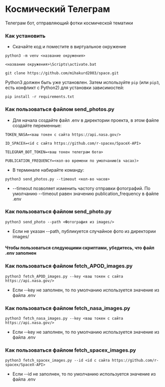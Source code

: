# Космический Телеграм

Телеграм бот, отправляющий фотки космической тематики

### Как установить

- Скачайте код и поместите в виртуальное окружение
```
python3 -m venv <название окружения>
```
```
<название окружения>\Scripts\activate.bat
```
```
git clone https://github.com/mihakurd2003/space.git
```

Python3 должен быть уже установлен. 
Затем используйте `pip` (или `pip3`, есть конфликт с Python2) для установки зависимостей:
```
pip install -r requirements.txt
```
### Как пользоваться файлом send_photos.py
- Для начала создайте файл .env в директории проекта, в этом файле создайте переменные:
```
TOKEN_NASA=<ваш токен с сайта https://api.nasa.gov/>
```
```
ID_SPACEX=<id с сайта https://github.com/r-spacex/SpaceX-API>
```
```
TELEGRAM_BOT_TOKEN=<ваш токен телеграм бота>
```
```
PUBLICATION_FREQUENCY=<кол-во времени по умолчанию(в часах)>
```
- В терминале набирайте команду:
```
python3 send_photos.py --timeout <кол-во часов>
```
- --timeout позволяет изменить частоту отправки фотографий. По умолчанию --timeout равен значению publication_frequency в файле .env

### Как пользоваться файлом send_photo.py
```
python3 send_photo --path <Фотография из images/>
```
- Если не указан --path, публикуется случайное фото из директории images/
#### Чтобы пользоваться следующими скриптами, убедитесь, что файл .env заполнен
### Как пользоваться файлом fetch_APOD_images.py
```
python3 fetch_APOD_images.py --key <ваш токен с сайта https://api.nasa.gov/>
```
- Если --key не заполнен, то по умолчанию используется значение из файла .env
### Как пользоваться файлом fetch_nasa_images.py
```
python3 fetch_nasa_images.py --key <ваш токен с сайта https://api.nasa.gov/>
```
- Если --key не заполнен, то по умолчанию используется значение из файла .env
### Как пользоваться файлом fetch_spacex_images.py
```
python3 fetch_spacex_images.py --id <id с сайта https://github.com/r-spacex/SpaceX-API>
```
- Если --id не заполнен, то по умолчанию используется значение из файла .env

